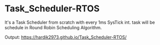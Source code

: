 # Task_Scheduler-RTOS
It's a Task Scheduler from scratch with every 1ms SysTick int. task will be schedule in Round Robin Scheduling Algorithm.

Output: https://hardik2973.github.io/Task_Scheduler-RTOS/
